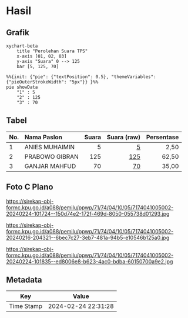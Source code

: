 # Hasil

## Grafik

```mermaid
xychart-beta
    title "Perolehan Suara TPS"
    x-axis [01, 02, 03]
    y-axis "Suara" 0 --> 125
    bar [5, 125, 70]
```

```mermaid
%%{init: {"pie": {"textPosition": 0.5}, "themeVariables": {"pieOuterStrokeWidth": "5px"}} }%%
pie showData
    "1" : 5
    "2" : 125
    "3" : 70
```

## Tabel

| No. | Nama Paslon    | Suara | Suara (raw) | Persentase |
|:--- |:-------------- | -----:| -----------:| ----------:|
| 1   | ANIES MUHAIMIN | 5     | [5][p-1]    | 2,50       |
| 2   | PRABOWO GIBRAN | 125   | [125][p-2]  | 62,50      |
| 3   | GANJAR MAHFUD  | 70    | [70][p-3]   | 35,00      |


[p-1]: https://github.com/gigit-pemilu/pemilu-2024-71-sulawesi-utara/blob/main/pilpres/hitung-suara/sub/71-sulawesi-utara/sub/74-kota-kotamobagu/sub/04-kotamobagu-barat/sub/1005-kotamobagu/sub/002-tps/sub/paslon-1.txt
[p-2]: https://github.com/gigit-pemilu/pemilu-2024-71-sulawesi-utara/blob/main/pilpres/hitung-suara/sub/71-sulawesi-utara/sub/74-kota-kotamobagu/sub/04-kotamobagu-barat/sub/1005-kotamobagu/sub/002-tps/sub/paslon-2.txt
[p-3]: https://github.com/gigit-pemilu/pemilu-2024-71-sulawesi-utara/blob/main/pilpres/hitung-suara/sub/71-sulawesi-utara/sub/74-kota-kotamobagu/sub/04-kotamobagu-barat/sub/1005-kotamobagu/sub/002-tps/sub/paslon-3.txt

## Foto C Plano

https://sirekap-obj-formc.kpu.go.id/a088/pemilu/ppwp/71/74/04/10/05/7174041005002-20240224-101724--150d74e2-172f-469d-8050-055738d01293.jpg

https://sirekap-obj-formc.kpu.go.id/a088/pemilu/ppwp/71/74/04/10/05/7174041005002-20240216-204321--6bec7c27-3eb7-481a-94b5-e10546b125a0.jpg

https://sirekap-obj-formc.kpu.go.id/a088/pemilu/ppwp/71/74/04/10/05/7174041005002-20240224-101835--ed8006e8-b623-4ac0-bdba-60150700a9e2.jpg


## Metadata

| Key        | Value               |
| ---------- | ------------------- |
| Time Stamp | 2024-02-24 22:31:28 |



